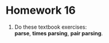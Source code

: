 # Homework 16

1. Do these textbook exercises:  
   **parse**, **times parsing**, **pair parsing**.


